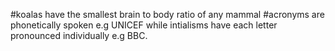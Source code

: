 #koalas have the smallest brain to body ratio of any mammal
#acronyms are phonetically spoken e.g UNICEF while intialisms have each letter pronounced individually e.g BBC.

